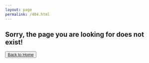 ```yaml
---
layout: page
permalink: /404.html
---
```

<h2> Sorry, the page you are looking for does not exist! </h2>

<button class="btn btn-lg btn-default"><a href="/">Back to Home</a></button>